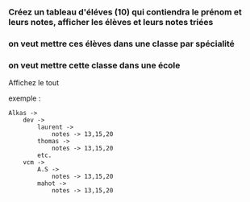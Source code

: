 ### Créez un tableau d'éléves (10) qui contiendra le prénom et leurs notes, afficher les élèves et leurs notes triées
### on veut mettre ces élèves dans une classe par spécialité
### on veut mettre cette classe dans une école
Affichez le tout

exemple : 

    Alkas -> 
        dev -> 
            laurent ->
                notes -> 13,15,20
            thomas ->
                notes -> 13,15,20
            etc.
        vcm ->
            A.S ->
                notes -> 13,15,20
            mahot ->
                notes -> 13,15,20